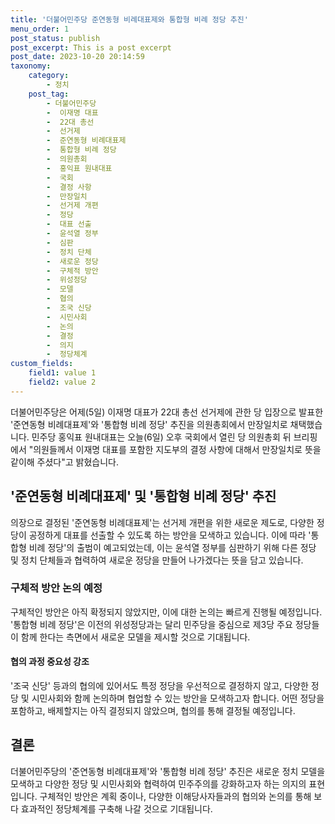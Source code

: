 ```yaml
---
title: '더불어민주당 준연동형 비례대표제와 통합형 비례 정당 추진'
menu_order: 1
post_status: publish
post_excerpt: This is a post excerpt
post_date: 2023-10-20 20:14:59
taxonomy:
    category:
        - 정치
    post_tag:
        - 더불어민주당
        -  이재명 대표
        -  22대 총선
        -  선거제
        -  준연동형 비례대표제
        -  통합형 비례 정당
        -  의원총회
        -  홍익표 원내대표
        -  국회
        -  결정 사항
        -  만장일치
        -  선거제 개편
        -  정당
        -  대표 선출
        -  윤석열 정부
        -  심판
        -  정치 단체
        -  새로운 정당
        -  구체적 방안
        -  위성정당
        -  모델
        -  협의
        -  조국 신당
        -  시민사회
        -  논의
        -  결정
        -  의지
        -  정당체계
custom_fields:
    field1: value 1
    field2: value 2
---
```



더불어민주당은 어제(5일) 이재명 대표가 22대 총선 선거제에 관한 당 입장으로 발표한 '준연동형 비례대표제'와 '통합형 비례 정당' 추진을 의원총회에서 만장일치로 채택했습니다. 민주당 홍익표 원내대표는 오늘(6일) 오후 국회에서 열린 당 의원총회 뒤 브리핑에서 "의원들께서 이재명 대표를 포함한 지도부의 결정 사항에 대해서 만장일치로 뜻을 같이해 주셨다"고 밝혔습니다.

## '준연동형 비례대표제' 및 '통합형 비례 정당' 추진
의장으로 결정된 '준연동형 비례대표제'는 선거제 개편을 위한 새로운 제도로, 다양한 정당이 공정하게 대표를 선출할 수 있도록 하는 방안을 모색하고 있습니다. 이에 따라 '통합형 비례 정당'의 출범이 예고되었는데, 이는 윤석열 정부를 심판하기 위해 다른 정당 및 정치 단체들과 협력하여 새로운 정당을 만들어 나가겠다는 뜻을 담고 있습니다.

### 구체적 방안 논의 예정
구체적인 방안은 아직 확정되지 않았지만, 이에 대한 논의는 빠르게 진행될 예정입니다. '통합형 비례 정당'은 이전의 위성정당과는 달리 민주당을 중심으로 제3당 주요 정당들이 함께 한다는 측면에서 새로운 모델을 제시할 것으로 기대됩니다.

#### 협의 과정 중요성 강조
'조국 신당' 등과의 협의에 있어서도 특정 정당을 우선적으로 결정하지 않고, 다양한 정당 및 시민사회와 함께 논의하며 협업할 수 있는 방안을 모색하고자 합니다. 어떤 정당을 포함하고, 배제할지는 아직 결정되지 않았으며, 협의를 통해 결정될 예정입니다.

## 결론
더불어민주당의 '준연동형 비례대표제'와 '통합형 비례 정당' 추진은 새로운 정치 모델을 모색하고 다양한 정당 및 시민사회와 협력하여 민주주의를 강화하고자 하는 의지의 표현입니다. 구체적인 방안은 계획 중이나, 다양한 이해당사자들과의 협의와 논의를 통해 보다 효과적인 정당체계를 구축해 나갈 것으로 기대됩니다.
